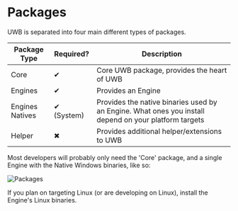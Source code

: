 # Packages

UWB is separated into four main different types of packages.

|Package Type   |Required?  |Description                                                                                          |
|-------------- |---------- |---------------------------------------------------------------------------------------------------- |
|Core           |✔         |Core UWB package, provides the heart of UWB                                                          |
|Engines        |✔         |Provides an Engine                                                                                   |
|Engines Natives|✔ (System)|Provides the native binaries used by an Engine. What ones you install depend on your platform targets|
|Helper         |✖         |Provides additional helper/extensions to UWB                                                         |

Most developers will probably only need the 'Core' package, and a single Engine with the Native Windows binaries, like so:

![Packages](~/assets/images/articles/user/packages/StandardPackages.webp)

If you plan on targeting Linux (or are developing on Linux), install the Engine's Linux binaries.
